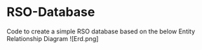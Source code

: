 # RSO-Database
Code to create a simple RSO database based on the below Entity Relationship Diagram
![Erd.png]
